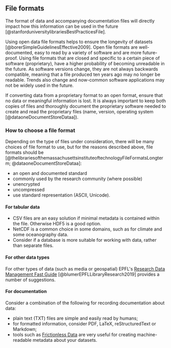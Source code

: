 
## File formats

The format of data and accompanying documentation files will directly impact how this information can be used in the future [@stanforduniversitylibrariesBestPracticesFile].

Using open data file formats helps to ensure the longevity of datasets [@borerSimpleGuidelinesEffective2009]. Open file formats are well-documented, easy to read by a variety of software and are more future-proof. Using file formats that are closed and specific to a certain piece of software (proprietary), have a higher probability of becoming unreadable in the future. As software versions change, they are not always backwards compatible, meaning that a file produced ten years ago may no longer be readable. Trends also change and now-common software applications may not be widely used in the future.

If converting data from a proprietary format to an open format, ensure that no data or meaningful information is lost. It is always important to keep both copies of files and thoroughly document the proprietary software needed to create and read the proprietary files (name, version, operating system [@dataoneDocumentStoreDataa]).

### How to choose a file format

Depending on the type of files under consideration, there will be many choices of file format to use, but for the reasons described above, file formats should be [@thelibrariesofthemassachusettsinstituteoftechnologyFileFormatsLongterm; @dataoneDocumentStoreDataa]: 

* an open and documented standard
* commonly used by the research community (where possible)
* unencrypted
* uncompressed
* use standard representation (ASCII, Unicode).

#### For tabular data 

* CSV files are an easy solution if minimal metadata is contained within the file. Otherwise HDF5 is a good option.
* NetCDF is a common choice in some domains, such as for climate and some oceanography data.
* Consider if a database is more suitable for working with data, rather than separate files.

#### For other data types

For other types of data (such as media or geospatial) EPFL's [Research Data Management Fast Guide](https://www.epfl.ch/campus/library/wp-content/uploads/2019/09/EPFL_Library_RDM_FastGuide_All.pdf#page=4) [@blumerEPFLLibraryResearch2019] provides a number of suggestions.

#### For documentation 

Consider a combination of the following for recording documentation about data:

* plain text (TXT) files are simple and easily read by humans;
* for formatted information, consider PDF, LaTeX, reStructuredText or Markdown;
* tools such as [Frictionless Data](https://frictionlessdata.io/) are very useful for creating machine-readable metadata about your datasets.